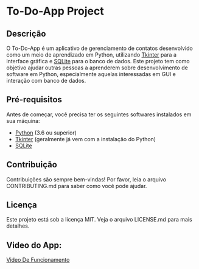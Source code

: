 # To-Do-App Project

## Descrição

O To-Do-App é um aplicativo de gerenciamento de contatos desenvolvido como um meio de aprendizado em Python, utilizando [Tkinter](https://docs.python.org/3/library/tk.html) para a interface gráfica e [SQLite](https://www.sqlite.org/index.html) para o banco de dados. Este projeto tem como objetivo ajudar outras pessoas a aprenderem sobre desenvolvimento de software em Python, especialmente aquelas interessadas em GUI e interação com banco de dados.

## Pré-requisitos

Antes de começar, você precisa ter os seguintes softwares instalados em sua máquina:
- [Python](https://www.python.org/downloads/) (3.6 ou superior)
- [Tkinter](https://docs.python.org/3/library/tk.html) (geralmente já vem com a instalação do Python)
- [SQLite](https://www.sqlite.org/download.html)

## Contribuição
Contribuições são sempre bem-vindas! Por favor, leia o arquivo CONTRIBUTING.md para saber como você pode ajudar.

## Licença
Este projeto está sob a licença MIT. Veja o arquivo LICENSE.md para mais detalhes.


## Video do App:
[Video De Funcionamento](To-Do-App.mp4)


